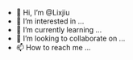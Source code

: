 - 👋 Hi, I’m @Lixjiu
- 👀 I’m interested in ...
- 🌱 I’m currently learning ...
- 💞️ I’m looking to collaborate on ...
- 📫 How to reach me ...

<!---
Lixjiu/Lixjiu is a ✨ special ✨ repository because its `README.md` (this file) appears on your GitHub profile.
You can click the Preview link to take a look at your changes.
--->
